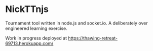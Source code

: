 # NickTTnjs
Tournament tool written in node.js and socket.io. A deliberately over engineered learning exercise.

Work in progress deployed at https://thawing-retreat-69713.herokuapp.com/
